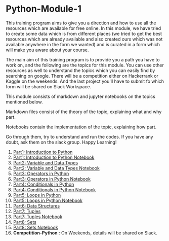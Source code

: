 # Python-Module-1

This training program aims to give you a direction and how to use all the resources which are available for free online. In this module, we have tried to create some data which is from different places (we tried to get the best resources which are already available and also created ours which was not available anywhere in the form we wanted) and is curated in a form which will make you aware about your course.

The main aim of this training program is to provide you a path you have to work on, and the following are the topics for this module. You can use other resources as well to understand the topics which you can easily find by searching on google. There will be a competition either on Hackerrank or Kaggle on the weekends. And the last project you'll have to submit fo which form will be shared on Slack Workspace.

This module consists of markdown and jupyter notebooks on the topics mentioned below.

Markdown files consist of the theory of the topic, explaining what and why part.

Notebooks contain the implementation of the topic, explaining how part. 

Go through them, try to understand and run the codes. If you have any doubt, ask them on the slack group. Happy Learning!

1. [Part1: Introduction to Python](https://github.com/DevIncept/Python-Module-1/blob/master/Part1-Python-basics.md)
2. [Part1: Introduction to Python Notebook](https://github.com/DevIncept/Python-Module-1/blob/master/Part1-Python-Basics.ipynb)
3. [Part2: Variable and Data Types](https://github.com/DevIncept/Python-Module-1/blob/master/Part2-Variables-Data-types.md)
4. [Part2: Variable and Data Types Notebook](https://github.com/DevIncept/Python-Module-1/blob/master/Part2-Variable-Data-type.ipynb)
5. [Part3: Operators in Python](https://github.com/DevIncept/Python-Module-1/blob/master/Part3-Basic-Operators.md)
6. [Part3: Operators in Python Notebook](https://github.com/DevIncept/Python-Module-1/blob/master/Part3-Basic-Operators.ipynb)
7. [Part4: Conditionals in Python](https://github.com/DevIncept/Python-Module-1/blob/master/Part4-Conditionals.md)
8. [Part4: Conditionals in Python Notebook](https://github.com/DevIncept/Python-Module-1/blob/master/Part4-Conditionals.ipynb)
9. [Part5: Loops in Python](https://github.com/DevIncept/Python-Module-1/blob/master/Part5-Loops.md)
10. [Part5: Loops in Python Notebook](https://github.com/DevIncept/Python-Module-1/blob/master/Part5-Loops.ipynb)
11. [Part6: Data Structures](https://github.com/DevIncept/Python-Module-1/blob/master/Part6-Data-Structures.md)
12. [Part7: Tuples](https://github.com/DevIncept/Python-Module-1/blob/master/Part7-Tuples.md)
13. [Part7: Tuples Notebook](https://github.com/DevIncept/Python-Module-1/blob/master/Part7-Tuples.ipynb)
14. [Part8: Sets](https://github.com/DevIncept/Python-Module-1/blob/master/Part8-Sets.md)
15. [Part8: Sets Notebook](https://github.com/DevIncept/Python-Module-1/blob/master/Part8-Sets.ipynb)
16. **Competition-Python :** On Weekends, details will be shared on Slack.
